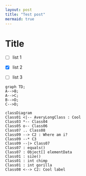 ```yaml
---
layout: post
title: "Test post"
mermaid: true
---
```


# Title

- [ ] list 1
- [x] list 2
- [ ] list 3


<!--
some comments
some more comments
-->

```mermaid
graph TD;
A-->B;
A-->C;
B-->D;
C-->D;
```


```mermaid
classDiagram
Class01 <|-- AveryLongClass : Cool
Class03 *-- Class04
Class05 o-- Class06
Class07 .. Class08
Class09 --> C2 : Where am i?
Class09 --* C3
Class09 --|> Class07
Class07 : equals()
Class07 : Object[] elementData
Class01 : size()
Class01 : int chimp
Class01 : int gorilla
Class08 <--> C2: Cool label
```
